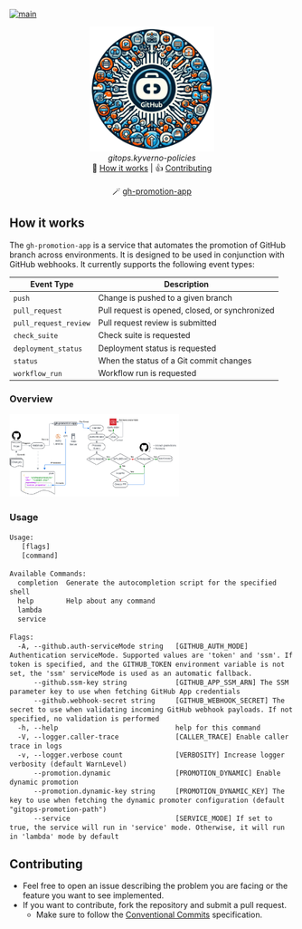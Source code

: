 [![main](https://github.com/isometry/gh-promotion-app/actions/workflows/main.yaml/badge.svg?branch=main)](https://github.com/isometry/gh-promotion-app/actions/workflows/main.yaml)
<br>

<p align="center" width="100%">
    <img src="https://github.com/isometry/gh-promotion-app/blob/main/docs/images/banner.png?raw=true" width="220"></img>
    <br>
    <i>gitops.kyverno-policies</i>
    <br>
    🔎 <a href="#how-it-works">How it works</a> | 👍 <a href="#contributing">Contributing</a>
    <br><br>
    🪄 <a href="https://github.com/isometry/gh-promotion-app">gh-promotion-app</a>
</p>

## How it works

The `gh-promotion-app` is a service that automates the promotion of GitHub branch across environments. It is designed to
be used in conjunction with GitHub webhooks.
It currently supports the following event types:

| Event Type            | Description                                     |
|-----------------------|-------------------------------------------------|
| `push`                | Change is pushed to a given branch              |
| `pull_request`        | Pull request is opened, closed, or synchronized |
| `pull_request_review` | Pull request review is submitted                |
| `check_suite`         | Check suite is requested                        |
| `deployment_status`   | Deployment status is requested                  |
| `status`              | When the status of a Git commit changes         |
| `workflow_run`        | Workflow run is requested                       |

### Overview

<img src="https://github.com/isometry/gh-promotion-app/blob/main/docs/images/overview.png?raw=true" width="300"></img>

### Usage
```console
Usage:
   [flags]
   [command]

Available Commands:
  completion  Generate the autocompletion script for the specified shell
  help        Help about any command
  lambda      
  service     

Flags:
  -A, --github.auth-serviceMode string   [GITHUB_AUTH_MODE] Authentication serviceMode. Supported values are 'token' and 'ssm'. If token is specified, and the GITHUB_TOKEN environment variable is not set, the 'ssm' serviceMode is used as an automatic fallback.
      --github.ssm-key string            [GITHUB_APP_SSM_ARN] The SSM parameter key to use when fetching GitHub App credentials
      --github.webhook-secret string     [GITHUB_WEBHOOK_SECRET] The secret to use when validating incoming GitHub webhook payloads. If not specified, no validation is performed
  -h, --help                             help for this command
  -V, --logger.caller-trace              [CALLER_TRACE] Enable caller trace in logs
  -v, --logger.verbose count             [VERBOSITY] Increase logger verbosity (default WarnLevel)
      --promotion.dynamic                [PROMOTION_DYNAMIC] Enable dynamic promotion
      --promotion.dynamic-key string     [PROMOTION_DYNAMIC_KEY] The key to use when fetching the dynamic promoter configuration (default "gitops-promotion-path")
      --service                          [SERVICE_MODE] If set to true, the service will run in 'service' mode. Otherwise, it will run in 'lambda' mode by default
```

## Contributing

* Feel free to open an issue describing the problem you are facing or the feature you want to see implemented.
* If you want to contribute, fork the repository and submit a pull request.
    * Make sure to follow the [Conventional Commits](https://www.conventionalcommits.org/en/v1.0.0/) specification.